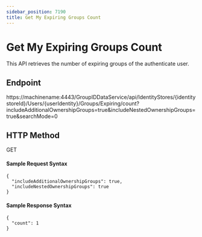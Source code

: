 ```yaml
---
sidebar_position: 7190
title: Get My Expiring Groups Count
---
```


# Get My Expiring Groups Count

This API retrieves the number of expiring groups of the authenticate user.

## Endpoint

https://machinename:4443/GroupIDDataService/api/IdentityStores/{identitystoreId}/Users/{userIdentity}/Groups/Expiring/count?includeAdditionalOwnershipGroups=true&includeNestedOwnershipGroups=true&searchMode=0

## HTTP Method

GET

#### Sample Request Syntax

```
{  
  "includeAdditionalOwnershipGroups": true,  
  "includeNestedOwnershipGroups": true  
}
```
#### Sample Response Syntax

```
{  
  "count": 1  
}
```